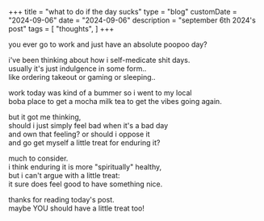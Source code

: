 +++
title = "what to do if the day sucks"
type = "blog"
customDate = "2024-09-06"
date = "2024-09-06"
description = "september 6th 2024's post"
tags = [
    "thoughts",
]
+++

you ever go to work and just have an absolute poopoo day?

i've been thinking about how i self-medicate shit days.\
usually it's just indulgence in some form..\
like ordering takeout or gaming or sleeping.. 

work today was kind of a bummer so i went to my local\
boba place to get a mocha milk tea to get the vibes going again.

but it got me thinking,\
should i just simply feel bad when it's a bad day\
and own that feeling? or should i oppose it\
and go get myself a little treat for enduring it?

much to consider.\
i think enduring it is more "spiritually" healthy,\
but i can't argue with a little treat:\
it sure does feel good to have something nice.

thanks for reading today's post.\
maybe YOU should have a little treat too!